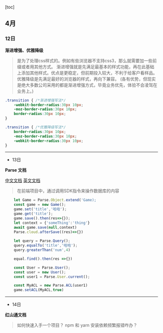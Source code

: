 [toc]
## 4月

### 12日

**渐进增强、优雅降级**
> 是为了处理css样式的。例如有些浏览器不支持css3，那么就需要加一些前缀或者用其他方式。
渐进增强就是先满足最基本的样式功能，再在此基础上添加其他样式。优点是更稳定，但前期投入较大，不利于给客户看样品。
优雅降级是先满足最好的浏览器的样式，再向下兼容。
(各有优势，但现实是绝大多数公司采用的都是渐进增强方式，毕竟业务优先，体验不会凌驾在业务上。)
```css
.transition { /*渐进增强写法*/
    -webkit-border-radius:30px 10px;
    -moz-border-radius:30px 10px;
    border-radius:30px 10px;
}

.transition { /*优雅降级写法*/
    border-radius:30px 10px;
    -moz-border-radius:30px 10px;
    -webkit-border-radius:30px 10px;
}
```
---
- 13日

**Parse 文档**

[中文文档](https://parse-zh.buzhundong.com/relation.html)
[英文文档](https://docs.parseplatform.org/js/guide/#objects)
> 在前端项目中，通过调用SDK指令来操作数据库的内容  
```js
    let Game = Parse.Object.extend('Game);
    const game = new Game();
    game.set('title','哈哈');
    game.get('title');
    game.save().then(res=>{});
    let context = {'someThing':'thing'}
    await game.save(null,context)
    Parse.cloud.afterSave((res)=>{})
    
    let query = Parse.Query();
    query.equalTo('title','哈哈');
    query.greaterThan('num',4)

    equal.find().then(res =>{})

    const User = Parse.User();
    const user = new User();
    const user1 = Parse.User.current();

    const MyACL = new Parse.ACL(user1)
    game.setACL(MyACL,true)
```
---
- 14日

 **红山通文档**
> 如何快速入手一个项目？  npm 和 yarn 安装依赖频繁报错咋办？

